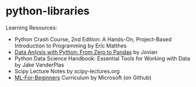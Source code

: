 # python-libraries

Learning Resources:
- Python Crash Course, 2nd Edition: A Hands-On, Project-Based Introduction to Programming by Eric Matthes
- [Data Anlysis with Python: From Zero to Pandas](https://jovian.ai/learn/data-analysis-with-python-zero-to-pandas) by Jovian
- Python Data Science Handbook: Essential Tools for Working with Data by Jake VanderPlas
- Scipy Lecture Notes by scipy-lectures.org
- [ML-For-Beginners](https://github.com/chewzzz1014/ML-For-Beginners) Curriculum by Microsoft (on Github)
